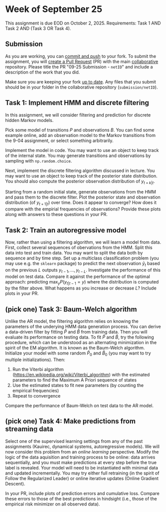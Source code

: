 # Week of September 25

This assignment is due EOD on October 2, 2025.
Requirements: Task 1 AND Task 2 AND (Task 3 OR Task 4).

## Submission

As you are working, you can [commit and push](https://docs.github.com/en/get-started/using-git/about-git) to your fork. 
To submit the assignment, you will [create a Pull Request](https://docs.github.com/en/pull-requests/collaborating-with-pull-requests/proposing-changes-to-your-work-with-pull-requests/creating-a-pull-request-from-a-fork) (PR) with the main [collaborative](https://github.com/ml-feedback-sys/collaborative-f25) repository.
Please title the PR "09-25 Submission - `netID`" and include a description of the work that you did.

Make sure you are keeping your fork [up to date](https://docs.github.com/en/pull-requests/collaborating-with-pull-requests/working-with-forks/syncing-a-fork).
Any files that you submit should be in your folder in the collaborative repository (`submission/netID`).

## Task 1: Implement HMM and discrete filtering

In this assignment, we will consider filtering and prediction for discrete hidden Markov models.

Pick some model of transitions $P$ and observations $B$. 
You can find some example online, add an observation model to the Markov transitions from the 9-04 assignment, or select something arbitrarily.

Implement the model in code.
You may want to use an object to keep track of the internal state. 
You may generate transitions and observations by sampling with `np.random.choice`.

Next, implement the discrete filtering algorithm discussed in lecture.
You may want to use an object to keep track of the posterior state distribution.
You should also compute the posterior observation distribution of $y_{t+k|t}$.

Starting from a random initial state, generate observations from the HMM and pass them to the discrete filter.
Plot the posterior state and observation distribution (of $y_{t+1|t}$) over time.
Does it appear to converge?
How does it compare with the empirial frequencies of observations?
Provide these plots along with answers to these questions in your PR.

## Task 2: Train an autoregressive model

Now, rather than using a filtering algorithm, we will learn a model from data.
First, collect several sequences of obervations from the HMM. 
Split this data into test and train data. You may want to split the data both by sequence and by time step.
Set up a multiclass classification problem (you may use e.g. the `sklearn` package) to predict the next observation $\hat y_t$ based on the previous $L$ outputs $y_{t-1},\dots,y_{t-L}$.
Investigate the performance of this model on test data.
Compare it against the performance of the optimal approach: predicting $\max_y P(y_{t|t-1}=y)$ where the distribution is computed by the filter above.
What happens as you increase or decrease $L$?
Include plots in your PR.

## (pick one) Task 3: Baum-Welch algorithm

Unlike the AR model, the filtering algorithm relies on knowing the parameters of the underying HMM data generation process.
You can derive a data-driven filter by fitting $\hat P$ and $\hat B$ from training data. 
Then you will evaluate its performance on testing data.
To fit $\hat P$ and $\hat B$, try the following procedure, which can be understood as an alternating minimization in the spirit of the EM algorithm.
It is known as the Baum-Welch algorithm.
Initialize your model with some random $\hat P_0$ and $\hat B_0$ (you may want to try multiple initializations). 
Then:
1. Run the Viterbi algorithm (https://en.wikipedia.org/wiki/Viterbi_algorithm) with the estimated parameters to find the Maximum A Priori sequence of states 
2. Use the estimated states to fit new parameters (by counting the empirical frequencies)
3. Repeat to convergence

Compare the performance of Baum-Welch on test data to the AR model.

## (pick one) Task 4: Make predictions from streaming data

Select one of the supervised learning settings from any of the past assignments (Kauirec, dynamical systems, autoregressive models). 
We will now consider this problem from an *online learning* perspective.
Modify the logic of the data aquisition and training process to be online: data arrives sequentially, and you must make predictions at every step before the true label is revealed.
Your model will need to be instantiated with minimal data and updated incrementally.
You may try either full retraining (in the spirit of Follow the Regularized Leader) or online iterative updates (Online Gradient Descent).

In your PR, include plots of prediction errors and cumulative loss. 
Compare these errors to those of the best predictions in hindsight (i.e., those of the empirical risk minimizer on all observed data).
